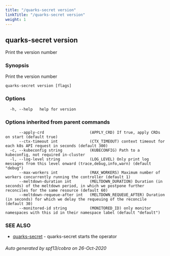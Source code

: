 ```yaml
---
title: "/quarks-secret version"
linkTitle: "/quarks-secret version"
weight: 1
---
```

## quarks-secret version

Print the version number

### Synopsis

Print the version number

```
quarks-secret version [flags]
```

### Options

```
  -h, --help   help for version
```

### Options inherited from parent commands

```
      --apply-crd                    (APPLY_CRD) If true, apply CRDs on start (default true)
      --ctx-timeout int              (CTX_TIMEOUT) context timeout for each k8s API request in seconds (default 300)
  -c, --kubeconfig string            (KUBECONFIG) Path to a kubeconfig, not required in-cluster
  -l, --log-level string             (LOG_LEVEL) Only print log messages from this level onward (trace,debug,info,warn) (default "debug")
      --max-workers int              (MAX_WORKERS) Maximum number of workers concurrently running the controller (default 1)
      --meltdown-duration int        (MELTDOWN_DURATION) Duration (in seconds) of the meltdown period, in which we postpone further reconciles for the same resource (default 60)
      --meltdown-requeue-after int   (MELTDOWN_REQUEUE_AFTER) Duration (in seconds) for which we delay the requeuing of the reconcile (default 30)
      --monitored-id string          (MONITORED_ID) only monitor namespaces with this id in their namespace label (default "default")
```

### SEE ALSO

* [quarks-secret](../quarks-secret)	 - quarks-secret starts the operator

###### Auto generated by spf13/cobra on 26-Oct-2020
